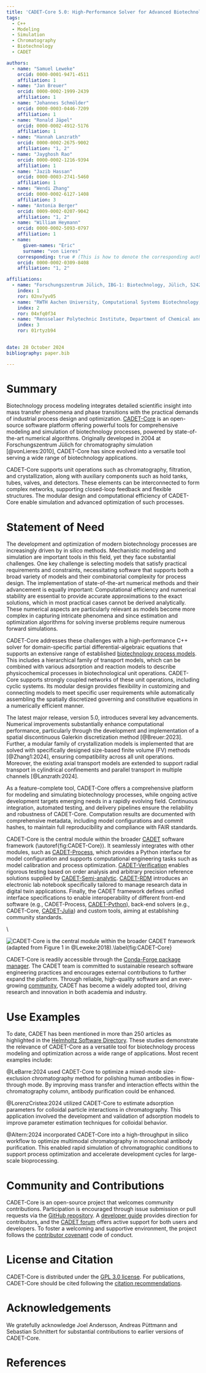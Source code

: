 ```yaml
---
title: 'CADET-Core 5.0: High-Performance Solver for Advanced Biotechnology Process Modeling'
tags:
  - C++
  - Modeling
  - Simulation
  - Chromatography
  - Biotechnology
  - CADET

authors:
  - name: "Samuel Leweke"
    orcid: 0000-0001-9471-4511
    affiliation: 1 
  - name: "Jan Breuer"
    orcid: 0000-0002-1999-2439
    affiliation: 1
  - name: "Johannes Schmölder"
    orcid: 0000-0003-0446-7209
    affiliation: 1
  - name: "Ronald Jäpel"
    orcid: 0000-0002-4912-5176
    affiliation: 1
  - name: "Hannah Lanzrath"
    orcid: 0000-0002-2675-9002
    affiliation: "1, 2"
  - name: "Jayghosh Rao"
    orcid: 0000-0002-1216-9394
    affiliation: 1
  - name: "Jazib Hassan"
    orcid: 0000-0003-2741-5460
    affiliation: 1
  - name: "Wendi Zhang"
    orcid: 0000-0002-6127-1408
    affiliation: 3
  - name: "Antonia Berger"
    orcid: 0009-0002-0207-9042
    affiliation: "1, 2"
  - name: "William Heymann"
    orcid: 0000-0002-5093-0797
    affiliation: 1
  - name:
      given-names: "Eric"
      surname: "von Lieres"
    corresponding: true # (This is how to denote the corresponding author)
    orcid: 0000-0002-0309-8408
    affiliation: "1, 2" 

affiliations:
  - name: "Forschungszentrum Jülich, IBG-1: Biotechnology, Jülich, 52428, Germany"
    index: 1
    ror: 02nv7yv05
  - name: "RWTH Aachen University, Computational Systems Biotechnology, Aachen, 52074, Germany"
    index: 2
    ror: 04xfq0f34
  - name: "Rensselaer Polytechnic Institute, Department of Chemical and Biological Engineering, Troy, 12180, NY, USA"
    index: 3
    ror: 01rtyzb94
    

date: 28 October 2024
bibliography: paper.bib

---
```


# Summary

Biotechnology process modeling integrates detailed scientific insight into mass transfer phenomena and phase transitions with the practical demands of industrial process design and optimization. [CADET-Core](https://github.com/cadet/CADET-Core) is an open-source software platform offering powerful tools for comprehensive modeling and simulation of biotechnology processes, powered by state-of-the-art numerical algorithms. Originally developed in 2004 at Forschungszentrum Jülich for chromatography simulation [@vonLieres:2010], CADET-Core has since evolved into a versatile tool serving a wide range of biotechnology applications.

CADET-Core supports unit operations such as chromatography, filtration, and crystallization, along with auxiliary components such as hold tanks, tubes, valves, and detectors. These elements can be interconnected to form complex networks, supporting closed-loop feedback and flexible structures. The modular design and computational efficiency of CADET-Core enable simulation and advanced optimization of such processes.

# Statement of Need

The development and optimization of modern biotechnology processes are increasingly driven by in silico methods. Mechanistic modeling and simulation are important tools in this field, yet they face substantial challenges. One key challenge is selecting models that satisfy practical requirements and constraints, necessitating software that supports both a broad variety of models and their combinatorial complexity for process design. The implementation of state-of-the-art numerical methods and their advancement is equally important: Computational efficiency and numerical stability are essential to provide accurate approximations to the exact solutions, which in most practical cases cannot be derived analytically. These numerical aspects are particularly relevant as models become more complex in capturing intricate phenomena and since estimation and optimization algorithms for solving inverse problems require numerous forward simulations.

CADET-Core addresses these challenges with a high-performance C++ solver for domain-specific partial differential-algebraic equations that supports an extensive range of established [biotechnology process models](https://cadet.github.io/master/modelling/).
This includes a hierarchical family of transport models, which can be combined with various adsorption and reaction models to describe physicochemical processes in biotechnological unit operations. CADET-Core supports strongly coupled networks of these unit operations, including cyclic systems. Its modular design provides flexibility in customizing and connecting models to meet specific user requirements while automatically assembling the spatially discretized governing and constitutive equations in a numerically efficient manner.

The latest major release, version 5.0, introduces several key advancements. Numerical improvements substantially enhance computational performance, particularly through the development and implementation of a spatial discontinuous Galerkin discretization method [@Breuer:2023].
Further, a modular family of crystallization models is implemented that are solved with specifically designed size-based finite volume (FV) methods [@Zhang1:2024], ensuring compatibility across all unit operations.
Moreover, the existing axial transport models are extended to support radial transport in cylindrical confinements and parallel transport in multiple channels [@Lanzrath:2024].

As a feature-complete tool, CADET-Core offers a comprehensive platform for modeling and simulating biotechnology processes, while ongoing active development targets emerging needs in a rapidly evolving field. Continuous integration, automated testing, and delivery pipelines ensure the reliability and robustness of CADET-Core. Computation results are documented with comprehensive metadata, including model configurations and commit hashes, to maintain full reproducibility and compliance with FAIR standards.

CADET-Core is the central module within the broader [CADET](https://github.com/cadet) software framework (\autoref{fig:CADET-Core}). It seamlessly integrates with other modules, such as [CADET-Process](https://github.com/cadet/CADET-Process), which provides a Python interface for model configuration and supports computational engineering tasks such as model calibration and process optimization. [CADET-Verification](https://github.com/cadet/CADET-Verification) enables rigorous testing based on order analysis and arbitrary precision reference solutions supplied by [CADET-Semi-analytic](https://github.com/cadet/CADET-Semi-analytic). [CADET-RDM](https://github.com/cadet/CADET-RDM) introduces an electronic lab notebook specifically tailored to manage research data in digital twin applications. Finally, the CADET framework defines unified interface specifications to enable interoperability of different front-end software (e.g., CADET-Process, [CADET-Python](https://github.com/cadet/CADET-Python)), back-end solvers (e.g., CADET-Core, [CADET-Julia](https://github.com/cadet/CADET-Julia)) and custom tools, aiming at establishing community standards.

\

![CADET-Core is the central module within the broader CADET framework (adapted from Figure 1 in @Leweke:2018).\label{fig:CADET-Core}](CADET_Figure.jpg) 

CADET-Core is readily accessible through the [Conda-Forge package manager](https://anaconda.org/conda-forge/cadet). The CADET team is committed to sustainable research software engineering practices and encourages external contributions to further expand the platform. Through reliable, high-quality software and an ever-growing [community](https://forum.cadet-web.de/), CADET has become a widely adopted tool, driving research and innovation in both academia and industry.

# Use Examples

To date, CADET has been mentioned in more than 250 articles as highlighted in the [Helmholtz Software Directory](https://helmholtz.software/software/cadet). These studies demonstrate the relevance of CADET-Core as a versatile tool for biotechnology process modeling and optimization across a wide range of applications. Most recent examples include:

@LeBarre:2024 used CADET-Core to optimize a mixed-mode size-exclusion chromatography method for polishing human antibodies in flow-through mode. By improving mass transfer and interaction effects within the chromatography column, antibody purification could be enhanced.

@LorenzCristea:2024 utilized CADET-Core to estimate adsorption parameters for colloidal particle interactions in chromatography. This application involved the development and validation of adsorption models to improve parameter estimation techniques for colloidal behavior.

@Altern:2024 incorporated CADET-Core into a high-throughput in silico workflow to optimize multimodal chromatography in monoclonal antibody purification. This enabled rapid simulation of chromatographic conditions to support process optimization and accelerate development cycles for large-scale bioprocessing.

# Community and Contributions

CADET-Core is an open-source project that welcomes community contributions. Participation is encouraged through issue submission or pull requests via the [GitHub repository](https://github.com/cadet/CADET-Core). A [developer guide](https://cadet.github.io/master/developer_guide/index.html) provides direction for contributors, and the [CADET forum](https://forum.cadet-web.de/) offers active support for both users and developers. To foster a welcoming and supportive environment, the project follows the [contributor covenant](https://www.contributor-covenant.org/) code of conduct. 

# License and Citation

CADET-Core is distributed under the [GPL 3.0 license](https://www.gnu.org/licenses/gpl-3.0.en.html). 
For publications, CADET-Core should be cited following the [citation recommendations](https://github.com/cadet/CADET-Core/blob/master/README.rst).

# Acknowledgements

We gratefully acknowledge Joel Andersson, Andreas Püttmann and Sebastian Schnittert for substantial contributions to earlier versions of CADET-Core.

# References
